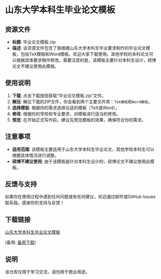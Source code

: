 # 山东大学本科生毕业论文模板

## 资源文件
- **标题**: 毕业论文模板.zip
- **描述**: 该资源文件包含了我根据山东大学本科生毕业要求制作的毕业论文模板，包括TeX模板和Word模板。欢迎大家下载使用。其他学校的本科论文可以根据具体要求稍作修改。需要注意的是，该模板主要针对本科生设计，硕博论文不建议使用此模板。

## 使用说明
1. **下载**: 点击下载按钮获取“毕业论文模板.zip”文件。
2. **解压**: 解压下载的ZIP文件，你会看到两个主要文件夹：`TeX模板`和`Word模板`。
3. **选择模板**: 根据你的需求选择合适的模板（TeX或Word）。
4. **修改**: 根据你的学校和专业要求，对模板进行适当的修改。
5. **预览**: 在开始正式写作前，建议先预览模板的效果，确保符合你的需求。

## 注意事项
- **适用范围**: 该模板主要适用于山东大学本科生毕业论文，其他学校本科生可以根据具体情况进行调整。
- **硕博不建议使用**: 由于该模板是针对本科生设计的，硕博论文不建议使用此模板。

## 反馈与支持
如果你在使用过程中遇到任何问题或有任何建议，欢迎通过邮件或GitHub Issues联系我。感谢你的支持与反馈！

## 下载链接
[山东大学本科生毕业论文模板](https://pan.quark.cn/s/020318a88fa4) 

(备用: [备用下载](https://pan.baidu.com/s/1Y_49D2qw-KXrkTDZMK4ryQ?pwd=1234))

## 说明

该仓库仅用于学习交流，请勿用于商业用途。

